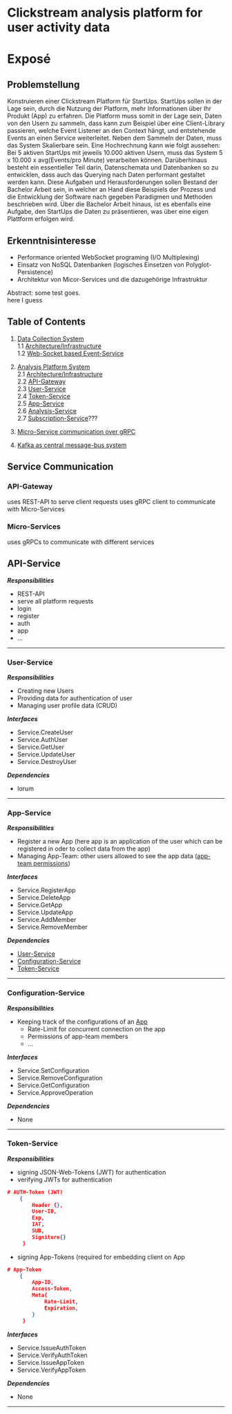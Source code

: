 # Clickstream analysis platform for user activity data


# Exposé
## Problemstellung 
Konstruieren einer Clickstream Platform für StartUps. StartUps sollen in der Lage sein, durch die Nutzung der Platform, mehr Informationen über Ihr Produkt (App) zu erfahren.
Die Platform muss somit in der Lage sein, Daten von den Usern zu sammeln, dass kann zum Beispiel über eine Client-Library passieren, welche Event Listener an den Context hängt, und entstehende Events an einen Service weiterleitet. Neben dem Sammeln der Daten, muss das System Skalierbare sein. Eine Hochrechnung kann wie folgt aussehen:    
Bei 5 aktiven StartUps mit jeweils 10.000 aktiven Usern, muss das System 5 x 10.000 x avg(Events/pro Minute) verarbeiten können. Darüberhinaus besteht ein essentieller Teil darin, Datenschemata und Datenbanken so zu entwicklen, dass auch das Querying nach Daten performant gestaltet werden kann. Diese Aufgaben und Herausforderungen sollen Bestand der Bachelor Arbeit sein, in welcher an Hand diese Beispiels der Prozess und die Entwicklung der Software nach gegeben Paradigmen und Methoden beschrieben wird.
Über die Bachelor Arbeit hinaus, ist es ebenfalls eine Aufgabe, den StartUps die Daten zu präsentieren, was über eine eigen Plattform erfolgen wird.

## Erkenntnisinteresse
- Performance oriented WebSocket programing (I/O Multiplexing)
- Einsatz von NoSQL Datenbanken (logisches Einsetzen von Polyglot-Persistence)
- Architektur von Micor-Services und die dazugehörige Infrastruktur

Abstract: some test goes.   
here I guess


## Table of Contents
1. [Data Collection System](#Data-Collection-System)    
    1.1 [Architecture/Infrastructure]()     
    1.2 [Web-Socket based Event-Service]()

2. [Analysis Platform System](#Analysis-Platform-System)    
    2.1 [Architecture/Infrastructure]()     
    2.2 [API-Gateway]()     
    2.3 [User-Service]()    
    2.4 [Token-Service]()   
    2.5 [App-Service]()     
    2.6 [Analysis-Service]()    
    2.7 [Subscription-Service]()??? 

3. [Micro-Service communication over gRPC]()
4. [Kafka as central message-bus system]()

## Service Communication
### API-Gateway
uses REST-API to serve client requests
uses gRPC client to communicate with Micro-Services
### Micro-Services
uses gRPCs to communicate with different services 


## API-Service
***Responsibilities***
- REST-API
- serve all platform requests
- login
- register
- auth
- app
- ...
---

### User-Service
***Responsibilities***
- Creating new Users
- Providing data for authentication of user
- Managing user profile data (CRUD)

***Interfaces***
- Service.CreateUser
- Service.AuthUser
- Service.GetUser
- Service.UpdateUser
- Service.DestroyUser

***Dependencies***
- lorum
---


### App-Service
***Responsibilities***
- Register a new App (here app is an application of the user which can be registered in oder to collect data from the app)
- Managing App-Team: other users allowed to see the app data ([app-team permissions](#Configuration-Service)) 
  
***Interfaces***    
- Service.RegisterApp
- Service.DeleteApp
- Service.GetApp
- Service.UpdateApp
- Service.AddMember
- Service.RemoveMember  

***Dependencies***  
- [User-Service](#User-Service)
- [Configuration-Service](#Configuration-Service)
- [Token-Service](#Token-Service)
---


### Configuration-Service
***Responsibilities***
- Keeping track of the configurations of an [App](#App-Service)
    - Rate-Limit for concurrent connection on the app
    - Permissions of app-team members
    - ...

***Interfaces***    
- Service.SetConfiguration
- Service.RemoveConfiguration
- Service.GetConfiguration
- Service.ApproveOperation  
  
***Dependencies***  
- None
---


### Token-Service
***Responsibilities***
- signing JSON-Web-Tokens (JWT) for authentication 
- verifying JWTs for authentication          
```json 
# AUTH-Token (JWT)
    {   
        Header {},
        User-ID,
        Exp,
        IAT,
        SUB,
        Signiture{}
     }
```
- signing App-Tokens (required for embedding client on App      
```json 
# App-Token
    {
        App-ID, 
        Access-Token,
        Meta{
            Rate-Limit, 
            Expiration,
        }
     }
```
    
***Interfaces***    
- Service.IssueAuthToken
- Service.VerifyAuthToken
- Service.IssueAppToken
- Service.VerifyAppToken   
  
***Dependencies***  
- None 
---
